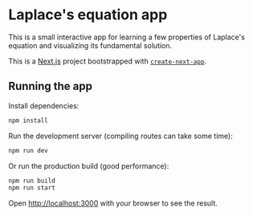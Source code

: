 # Laplace's equation app
This is a small interactive app for learning a few properties of Laplace's equation and visualizing its fundamental solution.

This is a [Next.js](https://nextjs.org/) project bootstrapped with [`create-next-app`](https://github.com/vercel/next.js/tree/canary/packages/create-next-app).

## Running the app
Install dependencies:
```bash
npm install
```

Run the development server (compiling routes can take some time):

```bash
npm run dev
```

Or run the production build (good performance):
```bash
npm run build
npm run start
```

Open [http://localhost:3000](http://localhost:3000) with your browser to see the result.
